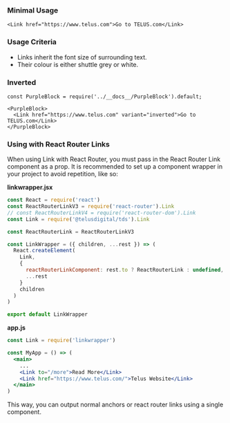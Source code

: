 ### Minimal Usage

```
<Link href="https://www.telus.com">Go to TELUS.com</Link>
```

### Usage Criteria

- Links inherit the font size of surrounding text.
- Their colour is either shuttle grey or white.

### Inverted

```
const PurpleBlock = require('../__docs__/PurpleBlock').default;

<PurpleBlock>
  <Link href="https://www.telus.com" variant="inverted">Go to TELUS.com</Link>
</PurpleBlock>
```

### Using with React Router Links

When using Link with React Router, you must pass in the React Router Link component as a prop. It is recommended to set up a component wrapper in your project to avoid repetition, like so:

**linkwrapper.jsx**
```jsx
const React = require('react')
const ReactRouterLinkV3 = require('react-router').Link
// const ReactRouterLinkV4 = require('react-router-dom').Link
const Link = require('@telusdigital/tds').Link

const ReactRouterLink = ReactRouterLinkV3

const LinkWrapper = ({ children, ...rest }) => (
  React.createElement(
    Link,
    {
      reactRouterLinkComponent: rest.to ? ReactRouterLink : undefined,
      ...rest
    }
    children
  )
)

export default LinkWrapper
```

**app.js**
```jsx
const Link = require('linkwrapper')

const MyApp = () => (
  <main>
    ...
    <Link to="/more">Read More</Link>
    <Link href="https://www.telus.com/">Telus Website</Link>
  </main>
)
```

This way, you can output normal anchors or react router links using a single component.
